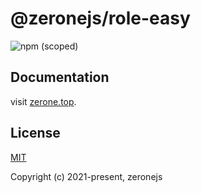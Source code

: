 # @zeronejs/role-easy

![npm (scoped)](https://img.shields.io/npm/v/@zeronejs/role-easy)
 
## Documentation

visit [zerone.top](https://zerone.top/techniques/role.html).

## License

[MIT](https://opensource.org/licenses/MIT)

Copyright (c) 2021-present, zeronejs
